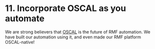 # 11. Incorporate OSCAL as you automate

We are strong believers that [OSCAL](https://pages.nist.gov/OSCAL/) is the future of RMF automation. We have built our automation using it, and even made our RMF platform OSCAL-native!
